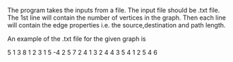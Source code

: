 The program takes the inputs from a file. The input file should be .txt file.
The 1st line will contain the number of vertices in the graph.
Then each line will contain the edge properties i.e. the source,destination and path length.

An example of the .txt file for the given graph is

5
1 3 8
1 2 3
1 5 -4
2 5 7
2 4 1
3 2 4
4 3 5
4 1 2
5 4 6

